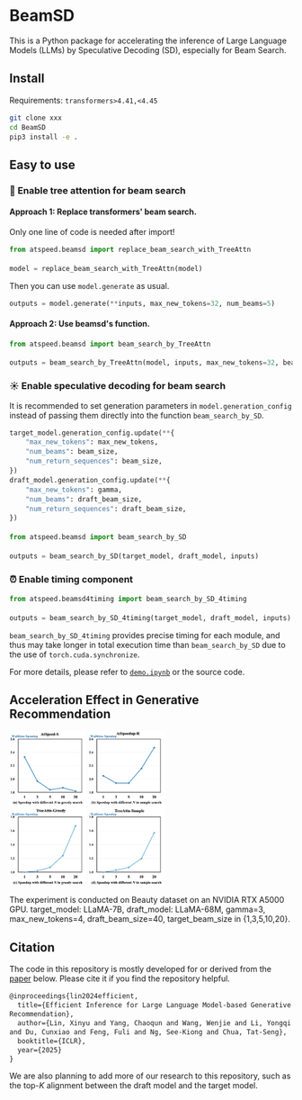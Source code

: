# BeamSD
This is a Python package for accelerating the inference of Large Language Models (LLMs) by Speculative Decoding (SD), especially for Beam Search.


## Install
Requirements: `transformers>4.41,<4.45`
```bash
git clone xxx
cd BeamSD
pip3 install -e .
```

## Easy to use

### :palm_tree: Enable tree attention for beam search

#### Approach 1: Replace transformers' beam search.
Only one line of code is needed after import!
```python
from atspeed.beamsd import replace_beam_search_with_TreeAttn

model = replace_beam_search_with_TreeAttn(model)
```
Then you can use `model.generate` as usual.
```python
outputs = model.generate(**inputs, max_new_tokens=32, num_beams=5)
```

#### Approach 2: Use beamsd's function.
```python
from atspeed.beamsd import beam_search_by_TreeAttn

outputs = beam_search_by_TreeAttn(model, inputs, max_new_tokens=32, beam_size=5)
```

### :sunny: Enable speculative decoding for beam search
It is recommended to set generation parameters in `model.generation_config` instead of passing them directly into the function `beam_search_by_SD`.

```python
target_model.generation_config.update(**{
    "max_new_tokens": max_new_tokens,
    "num_beams": beam_size,
    "num_return_sequences": beam_size,
})
draft_model.generation_config.update(**{
    "max_new_tokens": gamma,
    "num_beams": draft_beam_size,
    "num_return_sequences": draft_beam_size,
})

from atspeed.beamsd import beam_search_by_SD

outputs = beam_search_by_SD(target_model, draft_model, inputs)
```

### :alarm_clock: Enable timing component
```python
from atspeed.beamsd4timing import beam_search_by_SD_4timing

outputs = beam_search_by_SD_4timing(target_model, draft_model, inputs)
```
`beam_search_by_SD_4timing` provides precise timing for each module, and thus may take longer in total execution time than `beam_search_by_SD` due to the use of `torch.cuda.synchronize`.

For more details, please refer to [`demo.ipynb`](https://github.com/transcend-0/BeamSD/blob/master/demo.ipynb) or the source code.

## Acceleration Effect in Generative Recommendation
<img src="image.png" alt="" style="width: 55%; height: auto;">

The experiment is conducted on Beauty dataset on an NVIDIA RTX A5000 GPU. target_model: LLaMA-7B, draft_model: LLaMA-68M, gamma=3, max_new_tokens=4, draft_beam_size=40, target_beam_size in {1,3,5,10,20}.

## Citation
The code in this repository is mostly developed for or derived from the [paper](https://github.com/Linxyhaha/AtSpeed) below.
Please cite it if you find the repository helpful.

```
@inproceedings{lin2024efficient,
  title={Efficient Inference for Large Language Model-based Generative Recommendation},
  author={Lin, Xinyu and Yang, Chaoqun and Wang, Wenjie and Li, Yongqi and Du, Cunxiao and Feng, Fuli and Ng, See-Kiong and Chua, Tat-Seng},
  booktitle={ICLR},
  year={2025}
}
```

We are also planning to add more of our research to this repository, such as the top-_K_ alignment between the draft model and the target model.
